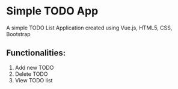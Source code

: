 # Simple TODO App
A simple TODO List Application created using Vue.js, HTML5, CSS, Bootstrap

## Functionalities:
1. Add new TODO
2. Delete TODO
3. View TODO list

